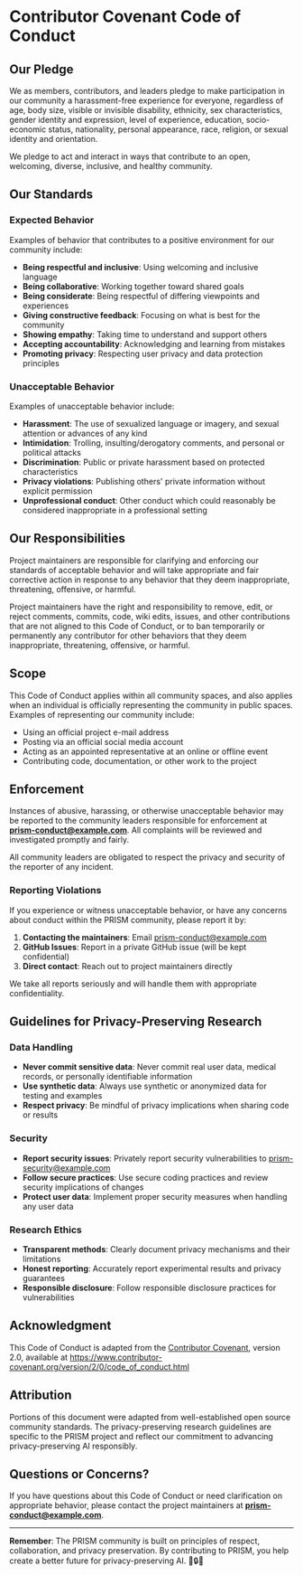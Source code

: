 # Contributor Covenant Code of Conduct

## Our Pledge

We as members, contributors, and leaders pledge to make participation in our community a harassment-free experience for everyone, regardless of age, body size, visible or invisible disability, ethnicity, sex characteristics, gender identity and expression, level of experience, education, socio-economic status, nationality, personal appearance, race, religion, or sexual identity and orientation.

We pledge to act and interact in ways that contribute to an open, welcoming, diverse, inclusive, and healthy community.

## Our Standards

### Expected Behavior

Examples of behavior that contributes to a positive environment for our community include:

- **Being respectful and inclusive**: Using welcoming and inclusive language
- **Being collaborative**: Working together toward shared goals
- **Being considerate**: Being respectful of differing viewpoints and experiences
- **Giving constructive feedback**: Focusing on what is best for the community
- **Showing empathy**: Taking time to understand and support others
- **Accepting accountability**: Acknowledging and learning from mistakes
- **Promoting privacy**: Respecting user privacy and data protection principles

### Unacceptable Behavior

Examples of unacceptable behavior include:

- **Harassment**: The use of sexualized language or imagery, and sexual attention or advances of any kind
- **Intimidation**: Trolling, insulting/derogatory comments, and personal or political attacks
- **Discrimination**: Public or private harassment based on protected characteristics
- **Privacy violations**: Publishing others' private information without explicit permission
- **Unprofessional conduct**: Other conduct which could reasonably be considered inappropriate in a professional setting

## Our Responsibilities

Project maintainers are responsible for clarifying and enforcing our standards of acceptable behavior and will take appropriate and fair corrective action in response to any behavior that they deem inappropriate, threatening, offensive, or harmful.

Project maintainers have the right and responsibility to remove, edit, or reject comments, commits, code, wiki edits, issues, and other contributions that are not aligned to this Code of Conduct, or to ban temporarily or permanently any contributor for other behaviors that they deem inappropriate, threatening, offensive, or harmful.

## Scope

This Code of Conduct applies within all community spaces, and also applies when an individual is officially representing the community in public spaces. Examples of representing our community include:

- Using an official project e-mail address
- Posting via an official social media account
- Acting as an appointed representative at an online or offline event
- Contributing code, documentation, or other work to the project

## Enforcement

Instances of abusive, harassing, or otherwise unacceptable behavior may be reported to the community leaders responsible for enforcement at **prism-conduct@example.com**. All complaints will be reviewed and investigated promptly and fairly.

All community leaders are obligated to respect the privacy and security of the reporter of any incident.

### Reporting Violations

If you experience or witness unacceptable behavior, or have any concerns about conduct within the PRISM community, please report it by:

1. **Contacting the maintainers**: Email prism-conduct@example.com
2. **GitHub Issues**: Report in a private GitHub issue (will be kept confidential)
3. **Direct contact**: Reach out to project maintainers directly

We take all reports seriously and will handle them with appropriate confidentiality.

## Guidelines for Privacy-Preserving Research

### Data Handling
- **Never commit sensitive data**: Never commit real user data, medical records, or personally identifiable information
- **Use synthetic data**: Always use synthetic or anonymized data for testing and examples
- **Respect privacy**: Be mindful of privacy implications when sharing code or results

### Security
- **Report security issues**: Privately report security vulnerabilities to prism-security@example.com
- **Follow secure practices**: Use secure coding practices and review security implications of changes
- **Protect user data**: Implement proper security measures when handling any user data

### Research Ethics
- **Transparent methods**: Clearly document privacy mechanisms and their limitations
- **Honest reporting**: Accurately report experimental results and privacy guarantees
- **Responsible disclosure**: Follow responsible disclosure practices for vulnerabilities

## Acknowledgment

This Code of Conduct is adapted from the [Contributor Covenant](https://www.contributor-covenant.org), version 2.0, available at https://www.contributor-covenant.org/version/2/0/code_of_conduct.html

## Attribution

Portions of this document were adapted from well-established open source community standards. The privacy-preserving research guidelines are specific to the PRISM project and reflect our commitment to advancing privacy-preserving AI responsibly.

## Questions or Concerns?

If you have questions about this Code of Conduct or need clarification on appropriate behavior, please contact the project maintainers at **prism-conduct@example.com**.

---

**Remember**: The PRISM community is built on principles of respect, collaboration, and privacy preservation. By contributing to PRISM, you help create a better future for privacy-preserving AI. 🚀🔒🧠
